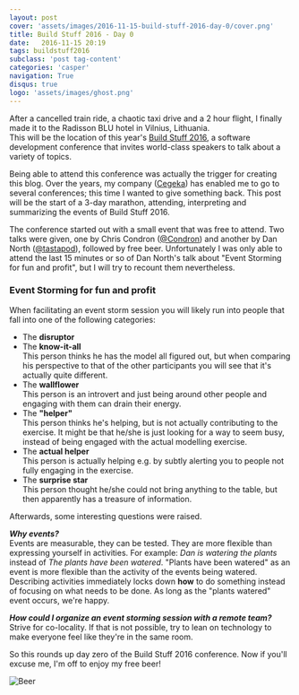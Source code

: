 ```yaml
---
layout: post
cover: 'assets/images/2016-11-15-build-stuff-2016-day-0/cover.png'
title: Build Stuff 2016 - Day 0
date:   2016-11-15 20:19
tags: buildstuff2016
subclass: 'post tag-content'
categories: 'casper'
navigation: True
disqus: true
logo: 'assets/images/ghost.png'
---
```


After a cancelled train ride, a chaotic taxi drive and a 2 hour flight, I finally made it to the Radisson BLU hotel in Vilnius, Lithuania.  
This will be the location of this year's [Build Stuff 2016](http://www.buildstuff.lt/), a software development conference that invites world-class speakers to talk about a variety of topics.  

Being able to attend this conference was actually the trigger for creating this blog. Over the years, my company ([Cegeka](https://www.cegeka.com/en)) has enabled me to go to several conferences; this time I wanted to give something back.
This post will be the start of a 3-day marathon, attending, interpreting and summarizing the events of Build Stuff 2016.

The conference started out with a small event that was free to attend. Two talks were given, one by Chris Condron ([@Condron](https://twitter.com/condron)) and another by Dan North ([@tastapod](https://twitter.com/tastapod)), followed by free beer.
Unfortunately I was only able to attend the last 15 minutes or so of Dan North's talk about "Event Storming for fun and profit", but I will try to recount them nevertheless.

### Event Storming for fun and profit

When facilitating an event storm session you will likely run into people that fall into one of the following categories:

- The **disruptor**
- The **know-it-all**  
    This person thinks he has the model all figured out, but when comparing his perspective to that of the other participants you will see that it's actually quite different. 
- The **wallflower**  
    This person is an introvert and just being around other people and engaging with them can drain their energy.
- The **"helper"**  
    This person thinks he's helping, but is not actually contributing to the exercise. It might be that he/she is just looking for a way to seem busy, instead of being engaged with the actual modelling exercise.
- The **actual helper**  
    This person is actually helping e.g. by subtly alerting you to people not fully engaging in the exercise.
- The **surprise star**  
    This person thought he/she could not bring anything to the table, but then apparently has a treasure of information.
    
Afterwards, some interesting questions were raised.

***Why events?***  
Events are measurable, they can be tested. They are more flexible than expressing yourself in activities. For example: *Dan is watering the plants* instead of *The plants have been watered*.
"Plants have been watered" as an event is more flexible than the activity of the events being watered.  
Describing activities immediately locks down **how** to do something instead of focusing on what needs to be done. As long as the "plants watered" event occurs, we're happy.

***How could I organize an event storming session with a remote team?***  
Strive for co-locality. If that is not possible, try to lean on technology to make everyone feel like they're in the same room.


So this rounds up day zero of the Build Stuff 2016 conference. Now if you'll excuse me, I'm off to enjoy my free beer!

![Beer](assets/images/2016-11-15-build-stuff-2016-day-0/beer.png)